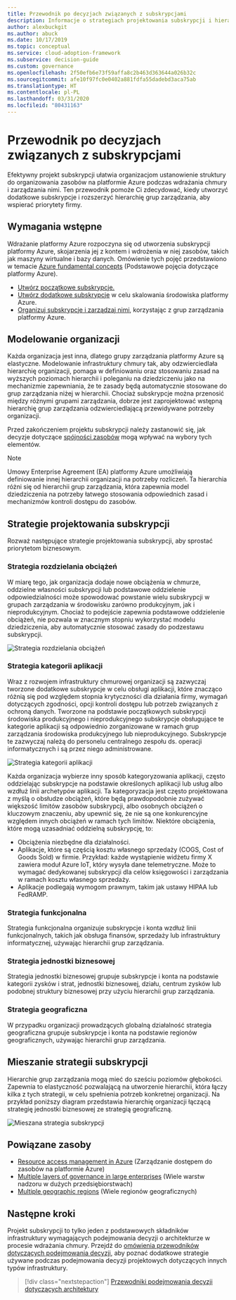 ```yaml
---
title: Przewodnik po decyzjach związanych z subskrypcjami
description: Informacje o strategiach projektowania subskrypcji i hierarchii grup zarządzania w celu organizowania zasobów platformy Azure.
author: alexbuckgit
ms.author: abuck
ms.date: 10/17/2019
ms.topic: conceptual
ms.service: cloud-adoption-framework
ms.subservice: decision-guide
ms.custom: governance
ms.openlocfilehash: 2f50efb6e73f59affa8c2b463d363644a026b32c
ms.sourcegitcommit: afe10f97fc0e0402a881fdfa55dadebd3aca75ab
ms.translationtype: HT
ms.contentlocale: pl-PL
ms.lasthandoff: 03/31/2020
ms.locfileid: "80431163"
---
```

# <a name="subscription-decision-guide"></a>Przewodnik po decyzjach związanych z subskrypcjami

Efektywny projekt subskrypcji ułatwia organizacjom ustanowienie struktury do organizowania zasobów na platformie Azure podczas wdrażania chmury i zarządzania nimi. Ten przewodnik pomoże Ci zdecydować, kiedy utworzyć dodatkowe subskrypcje i rozszerzyć hierarchię grup zarządzania, aby wspierać priorytety firmy.

## <a name="prerequisites"></a>Wymagania wstępne

Wdrażanie platformy Azure rozpoczyna się od utworzenia subskrypcji platformy Azure, skojarzenia jej z kontem i wdrożenia w niej zasobów, takich jak maszyny wirtualne i bazy danych. Omówienie tych pojęć przedstawiono w temacie [Azure fundamental concepts](../../ready/considerations/fundamental-concepts.md) (Podstawowe pojęcia dotyczące platformy Azure).

- [Utwórz początkowe subskrypcje.](../../ready/azure-best-practices/initial-subscriptions.md)
- [Utwórz dodatkowe subskrypcje](../../ready/azure-best-practices/scale-subscriptions.md) w celu skalowania środowiska platformy Azure.
- [Organizuj subskrypcje i zarządzaj nimi](../../ready/azure-best-practices/organize-subscriptions.md), korzystając z grup zarządzania platformy Azure.

## <a name="modeling-your-organization"></a>Modelowanie organizacji

Każda organizacja jest inna, dlatego grupy zarządzania platformy Azure są elastyczne. Modelowanie infrastruktury chmury tak, aby odzwierciedlała hierarchię organizacji, pomaga w definiowaniu oraz stosowaniu zasad na wyższych poziomach hierarchii i poleganiu na dziedziczeniu jako na mechanizmie zapewniania, że te zasady będą automatycznie stosowane do grup zarządzania niżej w hierarchii. Chociaż subskrypcje można przenosić między różnymi grupami zarządzania, dobrze jest zaprojektować wstępną hierarchię grup zarządzania odzwierciedlającą przewidywane potrzeby organizacji.

Przed zakończeniem projektu subskrypcji należy zastanowić się, jak decyzje dotyczące [spójności zasobów](../resource-consistency/index.md) mogą wpływać na wybory tych elementów.

> [!NOTE]
> Umowy Enterprise Agreement (EA) platformy Azure umożliwiają definiowanie innej hierarchii organizacji na potrzeby rozliczeń. Ta hierarchia różni się od hierarchii grup zarządzania, która zapewnia model dziedziczenia na potrzeby łatwego stosowania odpowiednich zasad i mechanizmów kontroli dostępu do zasobów.

## <a name="subscription-design-strategies"></a>Strategie projektowania subskrypcji

Rozważ następujące strategie projektowania subskrypcji, aby sprostać priorytetom biznesowym.

### <a name="workload-separation-strategy"></a>Strategia rozdzielania obciążeń

W miarę tego, jak organizacja dodaje nowe obciążenia w chmurze, oddzielne własności subskrypcji lub podstawowe oddzielenie odpowiedzialności może spowodować powstanie wielu subskrypcji w grupach zarządzania w środowisku zarówno produkcyjnym, jak i nieprodukcyjnym. Chociaż to podejście zapewnia podstawowe oddzielenie obciążeń, nie pozwala w znacznym stopniu wykorzystać modelu dziedziczenia, aby automatycznie stosować zasady do podzestawu subskrypcji.

![Strategia rozdzielania obciążeń](../../_images/ready/management-group-hierarchy-v2.png)

### <a name="application-category-strategy"></a>Strategia kategorii aplikacji

Wraz z rozwojem infrastruktury chmurowej organizacji są zazwyczaj tworzone dodatkowe subskrypcje w celu obsługi aplikacji, które znacząco różnią się pod względem stopnia krytyczności dla działania firmy, wymagań dotyczących zgodności, opcji kontroli dostępu lub potrzeb związanych z ochroną danych. Tworzone na podstawie początkowych subskrypcji środowiska produkcyjnego i nieprodukcyjnego subskrypcje obsługujące te kategorie aplikacji są odpowiednio zorganizowane w ramach grup zarządzania środowiska produkcyjnego lub nieprodukcyjnego. Subskrypcje te zazwyczaj należą do personelu centralnego zespołu ds. operacji informatycznych i są przez niego administrowane.

![Strategia kategorii aplikacji](../../_images/infra-subscriptions/application.png)

Każda organizacja wybierze inny sposób kategoryzowania aplikacji, często oddzielając subskrypcje na podstawie określonych aplikacji lub usług albo wzdłuż linii archetypów aplikacji. Ta kategoryzacja jest często projektowana z myślą o obsłudze obciążeń, które będą prawdopodobnie zużywać większość limitów zasobów subskrypcji, albo osobnych obciążeń o kluczowym znaczeniu, aby upewnić się, że nie są one konkurencyjne względem innych obciążeń w ramach tych limitów. Niektóre obciążenia, które mogą uzasadniać oddzielną subskrypcję, to:

- Obciążenia niezbędne dla działalności.
- Aplikacje, które są częścią kosztu własnego sprzedaży (COGS, Cost of Goods Sold) w firmie. Przykład: każde wystąpienie widżetu firmy X zawiera moduł Azure IoT, który wysyła dane telemetryczne. Może to wymagać dedykowanej subskrypcji dla celów księgowości i zarządzania w ramach kosztu własnego sprzedaży.
- Aplikacje podlegają wymogom prawnym, takim jak ustawy HIPAA lub FedRAMP.

### <a name="functional-strategy"></a>Strategia funkcjonalna

Strategia funkcjonalna organizuje subskrypcje i konta wzdłuż linii funkcjonalnych, takich jak obsługa finansów, sprzedaży lub infrastruktury informatycznej, używając hierarchii grup zarządzania.

### <a name="business-unit-strategy"></a>Strategia jednostki biznesowej

Strategia jednostki biznesowej grupuje subskrypcje i konta na podstawie kategorii zysków i strat, jednostki biznesowej, działu, centrum zysków lub podobnej struktury biznesowej przy użyciu hierarchii grup zarządzania.

### <a name="geographic-strategy"></a>Strategia geograficzna

W przypadku organizacji prowadzących globalną działalność strategia geograficzna grupuje subskrypcje i konta na podstawie regionów geograficznych, używając hierarchii grup zarządzania.

## <a name="mixing-subscription-strategies"></a>Mieszanie strategii subskrypcji

Hierarchie grup zarządzania mogą mieć do sześciu poziomów głębokości. Zapewnia to elastyczność pozwalającą na utworzenie hierarchii, która łączy kilka z tych strategii, w celu spełnienia potrzeb konkretnej organizacji. Na przykład poniższy diagram przedstawia hierarchię organizacji łączącą strategię jednostki biznesowej ze strategią geograficzną.

![Mieszana strategia subskrypcji](../../_images/infra-subscriptions/mixed.png)

## <a name="related-resources"></a>Powiązane zasoby

- [Resource access management in Azure](../../govern/resource-consistency/resource-access-management.md) (Zarządzanie dostępem do zasobów na platformie Azure)
- [Multiple layers of governance in large enterprises](../../govern/guides/complex/multiple-layers-of-governance.md) (Wiele warstw nadzoru w dużych przedsiębiorstwach)
- [Multiple geographic regions](../../migrate/azure-best-practices/multiple-regions.md) (Wiele regionów geograficznych)

## <a name="next-steps"></a>Następne kroki

Projekt subskrypcji to tylko jeden z podstawowych składników infrastruktury wymagających podejmowania decyzji o architekturze w procesie wdrażania chmury. Przejdź do [omówienia przewodników dotyczących podejmowania decyzji](../index.md), aby poznać dodatkowe strategie używane podczas podejmowania decyzji projektowych dotyczących innych typów infrastruktury.

> [!div class="nextstepaction"]
> [Przewodniki podejmowania decyzji dotyczących architektury](../index.md)
